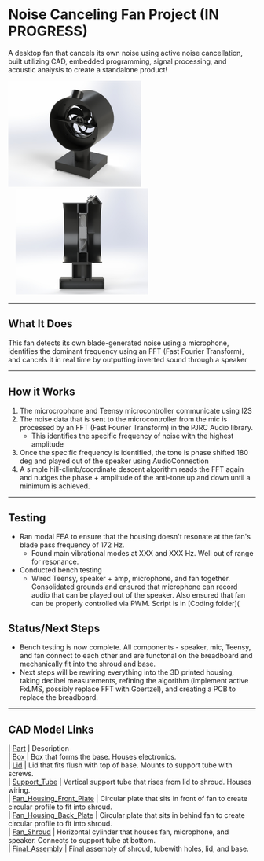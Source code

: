 # Noise Canceling Fan Project (IN PROGRESS)

A desktop fan that cancels its own noise using active noise cancellation, built utilizing CAD, embedded programming, signal processing, and acoustic analysis to create a standalone product! 



<p float="left">
  <img src="Media/Final_CAD.jpg" width="270" />
  <img src="Media/FinalX_sect1.jpg" width="270" style="margin-left:15px;" />
</p>

---

## What It Does

This fan detects its own blade-generated noise using a microphone, identifies the dominant frequency using an FFT (Fast Fourier Transform), and cancels it in real time by outputting inverted sound through a speaker

---

## How it Works  
1. The microcrophone and Teensy microcontroller communicate using I2S
2. The noise data that is sent to the microcontroller from the mic is processed by an FFT (Fast Fourier Transform) in the PJRC Audio library.
   - This identifies the specific frequency of noise with the highest amplitude
4. Once the specific frequency is identified, the tone is phase shifted 180 deg and played out of the speaker using AudioConnection 
5. A simple hill-climb/coordinate descent algorithm reads the FFT again and nudges the phase + amplitude of the anti-tone up and down until a minimum is achieved.  

---

## Testing 
- Ran modal FEA to ensure that the housing doesn't resonate at the fan's blade pass frequency of 172 Hz.
    - Found main vibrational modes at XXX and XXX Hz. Well out of range for resonance.
- Conducted bench testing
    - Wired Teensy, speaker + amp, microphone, and fan together. Consolidated grounds and ensured that microphone can record audio that can be played out of the speaker. Also ensured that fan can be properly controlled via PWM. Script is in [Coding folder](
## Status/Next Steps
- Bench testing is now complete. All components - speaker, mic, Teensy, and fan connect to each other and are functonal on the breadboard and mechanically fit into the shroud and base. 
- Next steps will be rewiring everything into the 3D printed housing, taking decibel measurements, refining the algorithm (implement active FxLMS, possibly replace FFT with Goertzel), and creating a PCB to replace the breadboard.

---


## CAD Model Links
| [Part](link)                                                      |   Description  
| [Box](CAD/Project_CAD/box.SLDPRT)                                 |   Box that forms the base. Houses electronics.   
| [Lid](CAD/Project_CAD/lid.SLDPRT)                                 |   Lid that fits flush with top of base. Mounts to support tube with screws.  
| [Support_Tube](CAD/Project_CAD/tube.SLDPRT)                       |   Vertical support tube that rises from lid to shroud. Houses wiring.   
| [Fan_Housing_Front_Plate](CAD/Project_CAD/Fan_Front_Plate.SLDPRT) |   Circular plate that sits in front of fan to create circular profile to fit into shroud.   
| [Fan_Housing_Back_Plate](CAD/Project_CAD/Fan_Back_Plate.SLDPRT)   |   Circular plate that sits in behind fan to create circular profile to fit into shroud.   
| [Fan_Shroud](CAD/Project_CAD/Shroud.SLDPRT)                       |   Horizontal cylinder that houses fan, microphone, and speaker. Connects to support tube at bottom.      
| [Final_Assembly](CAD/Project_CAD/Final_Assembly.SLDPRT)           |   Final assembly of shroud, tubewith holes, lid, and base.
